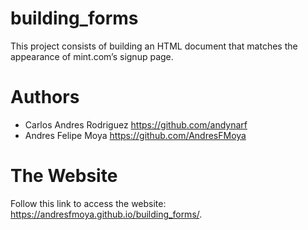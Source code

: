 # building_forms
This project consists of building an HTML document that matches the appearance of mint.com’s signup page.
# Authors
- Carlos Andres Rodriguez https://github.com/andynarf
- Andres Felipe Moya https://github.com/AndresFMoya
# The Website
Follow this link to access the website: https://andresfmoya.github.io/building_forms/.

